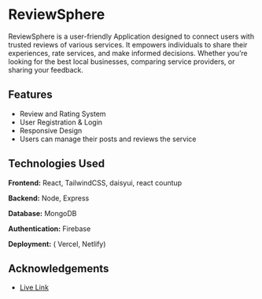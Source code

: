 
# ReviewSphere
ReviewSphere is a user-friendly Application designed to connect users with trusted reviews of various services. It empowers individuals to share their experiences, rate services, and make informed decisions. Whether you’re looking for the best local businesses, comparing service providers, or sharing your feedback.

## Features

- Review and Rating System
- User Registration & Login
- Responsive Design
- Users can manage their posts and reviews the service

## Technologies Used

**Frontend:** React, TailwindCSS, daisyui, react countup 

**Backend:** Node, Express

**Database:** MongoDB

**Authentication:** Firebase

**Deployment:** ( Vercel,  Netlify)


## Acknowledgements

 - [Live Link](https://monumental-crisp-8e0547.netlify.app/)


